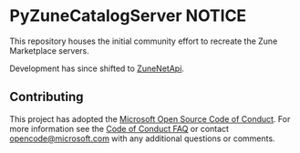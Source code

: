 # PyZuneCatalogServer NOTICE

This repository houses the initial community effort to recreate the Zune Marketplace servers.

Development has since shifted to [ZuneNetApi](https://github.com/ZuneDev/ZuneNetApi).

## Contributing

This project has adopted the [Microsoft Open Source Code of Conduct](https://opensource.microsoft.com/codeofconduct/). For more information see the [Code of Conduct FAQ](https://opensource.microsoft.com/codeofconduct/faq/) or contact [opencode@microsoft.com](mailto:opencode@microsoft.com) with any additional questions or comments.
